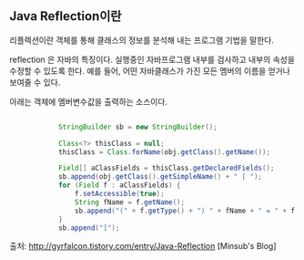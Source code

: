 ## Java Reflection이란
리플렉션이란 객체를 통해 클래스의 정보를 분석해 내는 프로그램 기법을 말한다.

reflection 은 자바의 특징이다. 실행중인 자바프로그램 내부를 검사하고 내부의 속성을 수정할 수 있도록 한다. 예를 들어, 어떤 자바클래스가 가진 모든 멤버의 이름을 얻거나 보여줄 수 있다.


아래는 객체에 멤버변수값을 출력하는 소스이다.

```java

            StringBuilder sb = new StringBuilder();

            Class<?> thisClass = null;
            thisClass = Class.forName(obj.getClass().getName());

            Field[] aClassFields = thisClass.getDeclaredFields();
            sb.append(obj.getClass().getSimpleName() + " [ ");
            for (Field f : aClassFields) {
                f.setAccessible(true);
                String fName = f.getName();
                sb.append("(" + f.getType() + ") " + fName + " = " + f.get(obj) + ", ");
            }
            sb.append("]");


```


출처: http://gyrfalcon.tistory.com/entry/Java-Reflection [Minsub's Blog]


